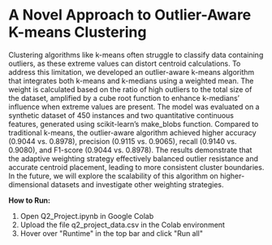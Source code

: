 # A Novel Approach to Outlier-Aware K-means Clustering
Clustering algorithms like k-means often struggle to classify data containing outliers, as these extreme values can distort centroid calculations. To address this limitation, we developed an outlier-aware k-means algorithm that integrates both k-means and k-medians using a weighted mean. The weight is calculated based on the ratio of high outliers to the total size of the dataset, amplified by a cube root function to enhance k-medians’ influence when extreme values are present. The model was evaluated on a synthetic dataset of 450 instances and two quantitative continuous features, generated using scikit-learn’s make_blobs function. Compared to traditional k-means, the outlier-aware algorithm achieved higher accuracy (0.9044 vs. 0.8978), precision (0.9115 vs. 0.9065), recall (0.9140 vs. 0.9080), and F1-score (0.9044 vs. 0.8978). The results demonstrate that the adaptive weighting strategy effectively balanced outlier resistance and accurate centroid placement, leading to more consistent cluster boundaries. In the future, we will explore the scalability of this algorithm on higher-dimensional datasets and investigate other weighting strategies.

**How to Run:**
1. Open Q2_Project.ipynb in Google Colab
2. Upload the file q2_project_data.csv in the Colab environment
3. Hover over "Runtime" in the top bar and click "Run all"
